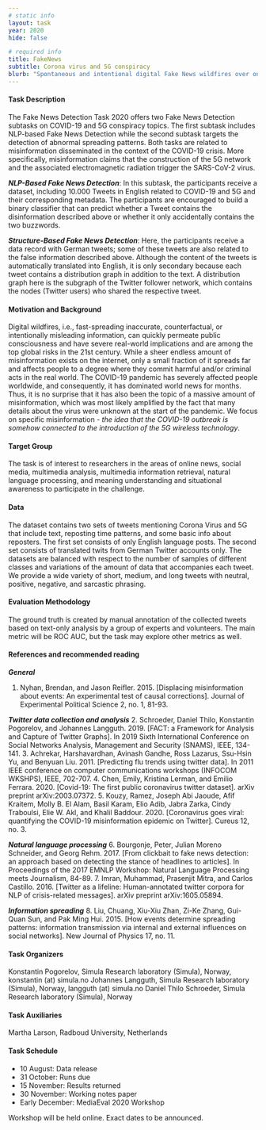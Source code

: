 ```yaml
---
# static info
layout: task
year: 2020
hide: false

# required info
title: FakeNews 
subtitle: Corona virus and 5G conspiracy
blurb: "Spontaneous and intentional digital Fake News wildfires over on-line social media can be as dangerous as natural fires. A new generation of data mining and analysis algorithms is required for early detection and tracking of information waves. This task focuses on the analysis of tweets around Coronavirus and 5G conspiracy theories in order to detect misinformation spreaders."
---
```

<!-- # please respect the structure below-->


#### Task Description
The Fake News Detection Task 2020 offers two Fake News Detection subtasks on COVID-19 and 5G conspiracy topics. The first subtask includes NLP-based Fake News Detection while the second subtask targets the detection of abnormal spreading patterns. Both tasks are related to misinformation disseminated in the context of the COVID-19 crisis. More specifically, misinformation claims that the construction of the 5G network and the associated electromagnetic radiation trigger the SARS-CoV-2 virus. 

***NLP-Based Fake News Detection***: In this subtask, the participants receive a dataset, including 10.000 Tweets in English related to COVID-19 and 5G and their corresponding metadata. The participants are encouraged to build a binary classifier that can predict whether a Tweet contains the disinformation described above or whether it only accidentally contains the two buzzwords.

***Structure-Based Fake News Detection***: Here, the participants receive a data record with German tweets; some of these tweets are also related to the false information described above. Although the content of the tweets is automatically translated into English, it is only secondary because each tweet contains a distribution graph in addition to the text. A distribution graph here is the subgraph of the Twitter follower network, which contains the nodes (Twitter users) who shared the respective tweet. 


#### Motivation and Background
Digital wildfires, i.e., fast-spreading inaccurate, counterfactual, or intentionally misleading information, can quickly permeate public consciousness and have severe real-world implications and are among the top global risks in the 21st century. While a sheer endless amount of misinformation exists on the internet, only a small fraction of it spreads far and affects people to a degree where they commit harmful and/or criminal acts in the real world. The COVID-19 pandemic has severely affected people worldwide, and consequently, it has dominated world news for months. Thus, it is no surprise that it has also been the topic of a massive amount of misinformation, which was most likely amplified by the fact that many details about the virus were unknown at the start of the pandemic. We focus on specific misinformation - *the idea that the COVID-19 outbreak is somehow connected to the introduction of the 5G wireless technology*.

#### Target Group
The task is of interest to researchers in the areas of online news, social media, multimedia analysis, multimedia information retrieval, natural language processing, and meaning understanding and situational awareness to participate in the challenge.


#### Data
The dataset contains two sets of tweets mentioning Corona Virus and 5G that include text, reposting time patterns, and some basic info about reposters. The first set consists of only English language posts. The second set consists of translated twits from German Twitter accounts only. The datasets are balanced with respect to the number of samples of different classes and variations of the amount of data that accompanies each tweet. We provide a wide variety of short, medium, and long tweets with neutral, positive, negative, and sarcastic phrasing.


#### Evaluation Methodology
The ground truth is created by manual annotation of the collected tweets based on text-only analysis by a group of experts and volunteers. The main metric will be ROC AUC, but the task may explore other metrics as well.


#### References and recommended reading
***General***
1. Nyhan, Brendan, and Jason Reifler. 2015. [Displacing misinformation about events: An experimental test of causal corrections]. Journal of Experimental Political Science 2, no. 1, 81-93.

***Twitter data collection and analysis***
2. Schroeder, Daniel Thilo, Konstantin Pogorelov, and Johannes Langguth. 2019. [FACT: a Framework for Analysis and Capture of Twitter Graphs]. In 2019 Sixth International Conference on Social Networks Analysis, Management and Security (SNAMS), IEEE, 134-141.
3. Achrekar, Harshavardhan, Avinash Gandhe, Ross Lazarus, Ssu-Hsin Yu, and Benyuan Liu. 2011. [Predicting flu trends using twitter data]. In 2011 IEEE conference on computer communications workshops (INFOCOM WKSHPS), IEEE, 702-707.
4. Chen, Emily, Kristina Lerman, and Emilio Ferrara. 2020. [Covid-19: The first public coronavirus twitter dataset]. arXiv preprint arXiv:2003.07372.
5. Kouzy, Ramez, Joseph Abi Jaoude, Afif Kraitem, Molly B. El Alam, Basil Karam, Elio Adib, Jabra Zarka, Cindy Traboulsi, Elie W. Akl, and Khalil Baddour. 2020. [Coronavirus goes viral: quantifying the COVID-19 misinformation epidemic on Twitter]. Cureus 12, no. 3.

***Natural language processing***
6. Bourgonje, Peter, Julian Moreno Schneider, and Georg Rehm. 2017. [From clickbait to fake news detection: an approach based on detecting the stance of headlines to articles]. In Proceedings of the 2017 EMNLP Workshop: Natural Language Processing meets Journalism, 84-89.
7. Imran, Muhammad, Prasenjit Mitra, and Carlos Castillo. 2016. [Twitter as a lifeline: Human-annotated twitter corpora for NLP of crisis-related messages]. arXiv preprint arXiv:1605.05894.

***Information spreading***
8. Liu, Chuang, Xiu-Xiu Zhan, Zi-Ke Zhang, Gui-Quan Sun, and Pak Ming Hui. 2015. [How events determine spreading patterns: information transmission via internal and external influences on social networks]. New Journal of Physics 17, no. 11.

<!-- # Please use the ACM format for references https://www.acm.org/publications/authors/reference-formatting (but no DOI needed)-->
<!-- # The paper title should be a hyperlink leading to the paper online-->



#### Task Organizers
Konstantin Pogorelov, Simula Research laboratory (Simula), Norway, konstantin (at) simula.no
Johannes Langguth, Simula Research laboratory (Simula), Norway, langguth (at) simula.no
Daniel Thilo Schroeder, Simula Research laboratory (Simula), Norway

<!-- # add the email address of the contact organizer-->


#### Task Auxiliaries
Martha Larson, Radboud University, Netherlands

<!-- # if there are people helping with the task, but are not bearing the main responsibility for the task, they are auxiliaries. Please delete this heading if you have no auxiliaries-->

#### Task Schedule
* 10 August: Data release <!-- # Replace XX with your date. Latest possible is 31 July-->
* 31 October: Runs due <!-- # Replace XX with your date. Latest possible is 31 October-->
* 15 November: Results returned  <!-- Fixed. Please do not change-->
* 30 November: Working notes paper  <!-- Fixed. Please do not change-->
* Early December: MediaEval 2020 Workshop <!-- Fixed. Please do not change-->

Workshop will be held online. Exact dates to be announced.

